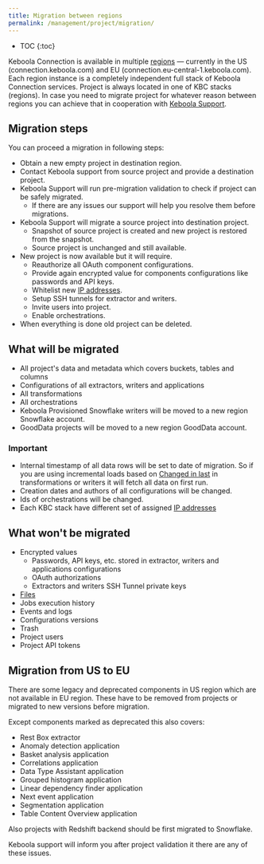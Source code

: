 ```yaml
---
title: Migration between regions
permalink: /management/project/migration/
---
```


* TOC
{:toc}

Keboola Connection is available in multiple [regions](https://developers.keboola.com/overview/api/#regions-and-endpoints) — currently in the US (connection.keboola.com) and EU (connection.eu-central-1.keboola.com). Each region instance is a completely independent full stack of Keboola Connection services.
Project is always located in one of KBC stacks (regions). In case you need to migrate project for whatever reason between regions you can achieve that in cooperation with [Keboola Support](/management/support/).

## Migration steps

You can proceed a migration in following steps:

- Obtain a new empty project in destination region.
- Contact Keboola support from source project and provide a destination project.
- Keboola Support will run pre-migration validation to check if project can be safely migrated.
  - If there are any issues our support will help you resolve them before migrations.
- Keboola Support will migrate a source project into destination project.
  - Snapshot of source project is created and new project is restored from the snapshot.
  - Source project is unchanged and still available.
- New project is now available but it will require.
  - Reauthorize all OAuth component configurations.
  - Provide again encrypted value for components configurations like passwords and API keys.
  - Whitelist new [IP addresses](/extractors/ip-addresses/).
  - Setup SSH tunnels for extractor and writers.
  - Invite users into project.
  - Enable orchestrations.
- When everything is done old project can be deleted.

## What will be migrated

- All project's data and metadata which covers buckets, tables and columns
- Configurations of all extractors, writers and applications
- All transformations
- All orchestrations
- Keboola Provisioned Snowflake writers will be moved to a new region Snowflake account.
- GoodData projects will be moved to a new region GoodData account.

### Important

- Internal timestamp of all data rows will be set to date of migration. So if you are using incremental loads based on [Changed in last](https://help.keboola.com/manipulation/transformations/mappings/#input-mapping) in transformations or writers it will fetch all data on first run.
- Creation dates and authors of all configurations will be changed.
- Ids of orchestrations will be changed.
- Each KBC stack have different set of assigned [IP addresses](/extractors/ip-addresses/)

## What won't be migrated

- Encrypted values
  - Passwords, API keys, etc. stored in extractor, writers and applications configurations
  - OAuth authorizations
  - Extractors and writers SSH Tunnel private keys
- [Files](/storage/file-uploads/)
- Jobs execution history
- Events and logs
- Configurations versions
- Trash
- Project users
- Project API tokens

## Migration from US to EU

There are some legacy and deprecated components in US region which are not available in EU region. 
These have to be removed from projects or migrated to new versions before migration. 

Except components marked as deprecated this also covers:
- Rest Box extractor
- Anomaly detection application
- Basket analysis application
- Correlations application
- Data Type Assistant application
- Grouped histogram application
- Linear dependency finder application
- Next event application
- Segmentation application
- Table Content Overview application

Also projects with Redshift backend should be first migrated to Snowflake.

Keboola support will inform you after project validation it there are any of these issues.
